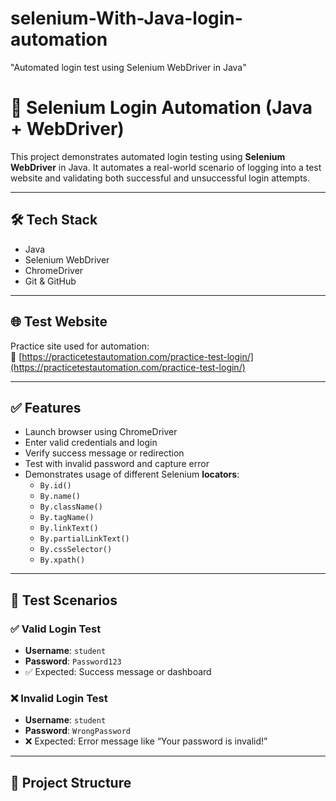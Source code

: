 # selenium-With-Java-login-automation
"Automated login test using Selenium WebDriver in Java"

# 🔐 Selenium Login Automation (Java + WebDriver)

This project demonstrates automated login testing using **Selenium WebDriver** in Java. It automates a real-world scenario of logging into a test website and validating both successful and unsuccessful login attempts.

---

## 🛠️ Tech Stack

- Java
- Selenium WebDriver
- ChromeDriver
- Git & GitHub

---

## 🌐 Test Website

Practice site used for automation:  
🔗 [https://practicetestautomation.com/practice-test-login/](https://practicetestautomation.com/practice-test-login/)

---

## ✅ Features

- Launch browser using ChromeDriver
- Enter valid credentials and login
- Verify success message or redirection
- Test with invalid password and capture error
- Demonstrates usage of different Selenium **locators**:
  - `By.id()`
  - `By.name()`
  - `By.className()`
  - `By.tagName()`
  - `By.linkText()`
  - `By.partialLinkText()`
  - `By.cssSelector()`
  - `By.xpath()`

---

## 🔁 Test Scenarios

### ✅ Valid Login Test
- **Username**: `student`
- **Password**: `Password123`
- ✅ Expected: Success message or dashboard

### ❌ Invalid Login Test
- **Username**: `student`
- **Password**: `WrongPassword`
- ❌ Expected: Error message like “Your password is invalid!”

---

## 📁 Project Structure


